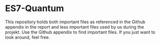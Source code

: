 # ES7-Quantum
This repository holds both important files as referenced in the Github appendix in the report and less important files used by us during the projekt.
Use the Github appendix to find important files.
If you just want to look around, feel free.